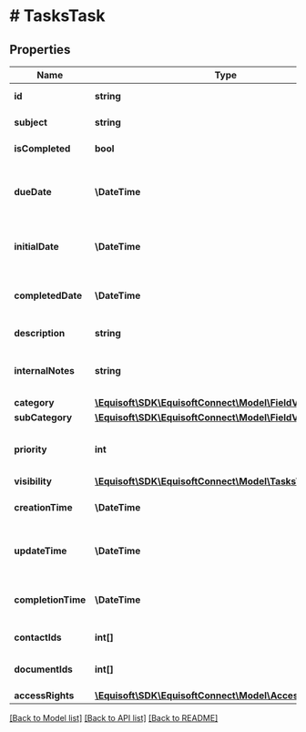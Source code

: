 # # TasksTask

## Properties

Name | Type | Description | Notes
------------ | ------------- | ------------- | -------------
**id** | **string** | Unique numerical identifier. |
**subject** | **string** | Subject/Title of the Event. |
**isCompleted** | **bool** | Is the task completed/done. |
**dueDate** | **\DateTime** | Date the task is expected to be done. As defined by full-date - RFC3339. | [optional]
**initialDate** | **\DateTime** | Date the task was initially started. As defined by full-date - RFC3339. | [optional]
**completedDate** | **\DateTime** | Date the task was completed / done. As defined by full-date - RFC3339. | [optional]
**description** | **string** | Public description of the Event. | [optional]
**internalNotes** | **string** | Internal notes on the Event. Not synced on remote sources. | [optional]
**category** | [**\Equisoft\SDK\EquisoftConnect\Model\FieldValue**](FieldValue.md) |  | [optional]
**subCategory** | [**\Equisoft\SDK\EquisoftConnect\Model\FieldValue**](FieldValue.md) |  | [optional]
**priority** | **int** | Importance/Priority of an event or task. 5 is the most important. |
**visibility** | [**\Equisoft\SDK\EquisoftConnect\Model\TasksVisibilityType**](TasksVisibilityType.md) |  |
**creationTime** | **\DateTime** | Creation time. As defined by date-time - RFC3339. | [optional]
**updateTime** | **\DateTime** | Date time of last modification. As defined by date-time - RFC3339. | [optional]
**completionTime** | **\DateTime** | Completion time. As defined by date-time - RFC3339. | [optional]
**contactIds** | **int[]** | IDs of the contacts linked to this Task. | [optional]
**documentIds** | **int[]** | IDs of the documents linked to this Task. | [optional]
**accessRights** | [**\Equisoft\SDK\EquisoftConnect\Model\AccessRights**](AccessRights.md) |  |

[[Back to Model list]](../../README.md#models) [[Back to API list]](../../README.md#endpoints) [[Back to README]](../../README.md)
